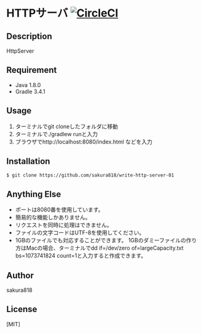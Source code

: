 # HTTPサーバ [![CircleCI](https://circleci.com/gh/sakura818/write-http-server-01.svg?style=svg)](https://circleci.com/gh/sakura818/write-http-server-01)

## Description

HttpServer

## Requirement

- Java 1.8.0
- Gradle 3.4.1

## Usage

1. ターミナルでgit cloneしたフォルダに移動
2. ターミナルで./gradlew runと入力
3. ブラウザでhttp://localhost:8080/index.html などを入力

## Installation

    $ git clone https://github.com/sakura818/write-http-server-01

## Anything Else

- ポートは8080番を使用しています。
- 簡易的な機能しかありません。
- リクエストを同時に処理はできません。
- ファイルの文字コードはUTF-8を使用してください。
- 1GBのファイルでも対応することができます。
1GBのダミーファイルの作り方はMacの場合、ターミナルでdd if=/dev/zero of=largeCapacity.txt bs=1073741824 count=1と入力すると作成できます。

## Author

sakura818

## License

[MIT]
